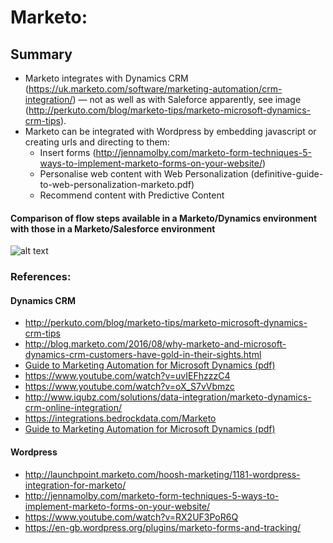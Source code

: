 # Marketo:

## Summary

* Marketo integrates with Dynamics CRM (https://uk.marketo.com/software/marketing-automation/crm-integration/) — not as well as with Saleforce apparently, see image (http://perkuto.com/blog/marketo-tips/marketo-microsoft-dynamics-crm-tips).
* Marketo can be integrated with Wordpress by embedding javascript or creating urls and directing to them:
    * Insert forms (http://jennamolby.com/marketo-form-techniques-5-ways-to-implement-marketo-forms-on-your-website/)
    * Personalise web content with Web Personalization (definitive-guide-to-web-personalization-marketo.pdf)
    * Recommend content with Predictive Content

#### Comparison of flow steps available in a Marketo/Dynamics environment with those in a Marketo/Salesforce environment
![alt text][crm_integration]

### References:

#### Dynamics CRM
* http://perkuto.com/blog/marketo-tips/marketo-microsoft-dynamics-crm-tips
* http://blog.marketo.com/2016/08/why-marketo-and-microsoft-dynamics-crm-customers-have-gold-in-their-sights.html
* [Guide to Marketing Automation for Microsoft Dynamics (pdf)](The-Definitive-Guide-to-Marketing-Automation-for-Microsoft-Dynamics.pdf)
* https://www.youtube.com/watch?v=uvIEFhzzzC4
* https://www.youtube.com/watch?v=oX_S7vVbmzc
* http://www.iqubz.com/solutions/data-integration/marketo-dynamics-crm-online-integration/
* https://integrations.bedrockdata.com/Marketo
* [Guide to Marketing Automation for Microsoft Dynamics (pdf)](The-Definitive-Guide-to-Marketing-Automation-for-Microsoft-Dynamics.pdf)

#### Wordpress
* http://launchpoint.marketo.com/hoosh-marketing/1181-wordpress-integration-for-marketo/
* http://jennamolby.com/marketo-form-techniques-5-ways-to-implement-marketo-forms-on-your-website/
* https://www.youtube.com/watch?v=RX2UF3PoR6Q
* https://en-gb.wordpress.org/plugins/marketo-forms-and-tracking/

[crm_integration]: http://perkuto.com/wp-content/uploads/2016/02/Screen-Shot-2016-02-24-at-2.08.12-PM-1024x770.png "CRM Integration"

